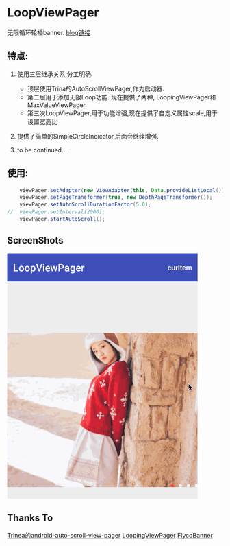 # LoopViewPager
无限循环轮播banner. [blog链接](http://blog.csdn.net/u014099894/article/details/50987819)

## 特点:
1. 使用三层继承关系,分工明确.
    - 顶层使用Trina的AutoScrollViewPager,作为启动器.
    - 第二层用于添加无限Loop功能. 现在提供了两种, LoopingViewPager和MaxValueViewPager.
    - 第三次LoopViewPager,用于功能增强,现在提供了自定义属性scale,用于设置宽高比
    
2. 提供了简单的SimpleCircleIndicator,后面会继续增强.

3. to be continued...

## 使用:
```java
    viewPager.setAdapter(new ViewAdapter(this, Data.provideListLocal()));
    viewPager.setPageTransformer(true, new DepthPageTransformer());
    viewPager.setAutoScrollDurationFactor(5.0);
//  viewPager.setInterval(2000);
    viewPager.startAutoScroll();
```

## ScreenShots
![LoopViewPager](images/loopvp.gif "loopvp Example")



## Thanks To
[Trinea的android-auto-scroll-view-pager](https://github.com/Trinea/android-auto-scroll-view-pager)
[LoopingViewPager](https://github.com/imbryk/LoopingViewPager)
[FlycoBanner](https://github.com/H07000223/FlycoBanner_Master)